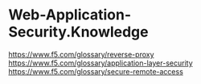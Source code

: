 # Web-Application-Security.Knowledge
https://www.f5.com/glossary/reverse-proxy https://www.f5.com/glossary/application-layer-security https://www.f5.com/glossary/secure-remote-access
